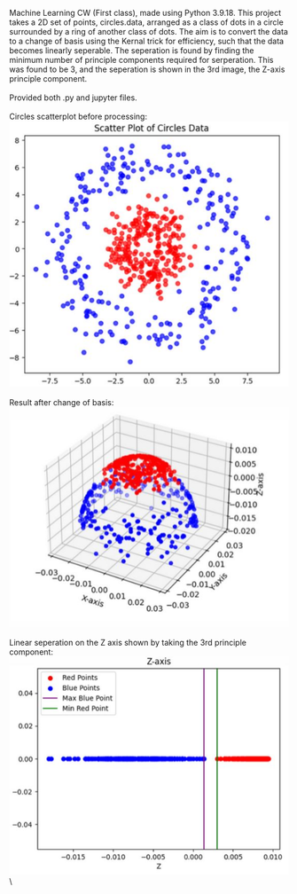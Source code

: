 Machine Learning CW (First class), made using Python 3.9.18.
This project takes a 2D set of points, circles.data, arranged as a class of dots in a circle surrounded by a ring of another class of dots. The aim is to convert the data to a change of basis using the Kernal trick for efficiency, such that the data becomes linearly seperable. The seperation is found by finding the minimum number of principle components required for serperation. This was found to be 3, and the seperation is shown in the 3rd image, the Z-axis principle component.\
\
Provided both .py and jupyter files.\
\
Circles scatterplot before processing:\
![Circles scatterplot before processing](https://github.com/Achex/linearly-sep-program/blob/master/circlesDataScatterplot.JPG)\
\
Result after change of basis:\
![Result](https://github.com/Achex/linearly-sep-program/blob/master/result.JPG)\
\
Linear seperation on the Z axis shown by taking the 3rd principle component:\
![seperation](https://github.com/Achex/linearly-sep-program/blob/master/PC3seperation.JPG)\

